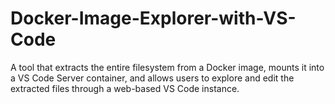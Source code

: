 # Docker-Image-Explorer-with-VS-Code
A tool that extracts the entire filesystem from a Docker image, mounts it into a VS Code Server container, and allows users to explore and edit the extracted files through a web-based VS Code instance.
